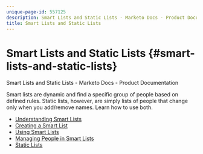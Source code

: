 ```yaml
---
unique-page-id: 557125
description: Smart Lists and Static Lists - Marketo Docs - Product Documentation
title: Smart Lists and Static Lists
---
```


# Smart Lists and Static Lists {#smart-lists-and-static-lists}

Smart Lists and Static Lists - Marketo Docs - Product Documentation

Smart lists are dynamic and find a specific group of people based on defined rules. Static lists, however, are simply lists of people that change only when you add/remove names. Learn how to use both.

* [Understanding Smart Lists](smart-lists-and-static-lists/understanding-smart-lists.md)
* [Creating a Smart List](smart-lists-and-static-lists/creating-a-smart-list.md)
* [Using Smart Lists](smart-lists-and-static-lists/using-smart-lists.md)
* [Managing People in Smart Lists](smart-lists-and-static-lists/managing-people-in-smart-lists.md)
* [Static Lists](smart-lists-and-static-lists/static-lists.md)


